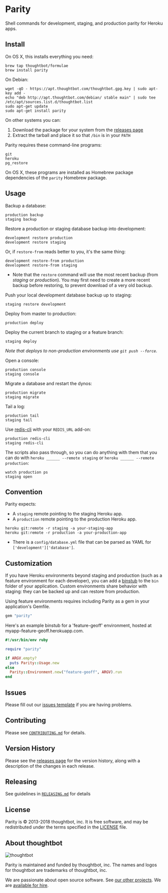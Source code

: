 Parity
======

Shell commands for development, staging, and production parity for Heroku apps.

Install
-------

On OS X, this installs everything you need:

    brew tap thoughtbot/formulae
    brew install parity

On Debian:

    wget -qO - https://apt.thoughtbot.com/thoughtbot.gpg.key | sudo apt-key add -
    echo "deb http://apt.thoughtbot.com/debian/ stable main" | sudo tee /etc/apt/sources.list.d/thoughtbot.list
    sudo apt-get update
    sudo apt-get install parity

On other systems you can:

1. Download the package for your system from the [releases page][releases]
1. Extract the tarball and place it so that `/bin` is in your `PATH`

[releases]: https://github.com/thoughtbot/parity/releases

Parity requires these command-line programs:

    git
    heroku
    pg_restore

On OS X, these programs are installed
as Homebrew package dependencies of
the `parity` Homebrew package.

Usage
-----

Backup a database:

    production backup
    staging backup

Restore a production or staging database backup into development:

    development restore production
    development restore staging

Or, if `restore-from` reads better to you, it's the same thing:

    development restore-from production
    development restore-from staging

 * Note that the `restore` command will use the most recent backup (from _staging_ or _production_). You may first need to create a more recent backup before restoring, to prevent download of a very old backup.

Push your local development database backup up to staging:

    staging restore development

Deploy from master to production:

    production deploy

Deploy the current branch to staging or a feature branch:

    staging deploy

_Note that deploys to non-production environments use `git push --force`._

Open a console:

    production console
    staging console

Migrate a database and restart the dynos:

    production migrate
    staging migrate

Tail a log:

    production tail
    staging tail

Use [redis-cli][2] with your `REDIS_URL` add-on:

    production redis-cli
    staging redis-cli

The scripts also pass through, so you can do anything with them that you can do
with `heroku ______ --remote staging` or `heroku ______ --remote production`:

    watch production ps
    staging open

[2]: http://redis.io/commands

Convention
----------

Parity expects:

* A `staging` remote pointing to the staging Heroku app.
* A `production` remote pointing to the production Heroku app.
```
heroku git:remote -r staging -a your-staging-app
heroku git:remote -r production -a your-production-app
```
* There is a `config/database.yml` file that can be parsed as YAML for
  `['development']['database']`.

Customization
-------------

If you have Heroku environments beyond staging and production (such as a feature
environment for each developer), you can add a [binstub] to the `bin` folder of
your application. Custom environments share behavior with staging: they can be
backed up and can restore from production.

Using feature environments requires including Parity as a gem in your
application's Gemfile.

```ruby
gem "parity"
```

[binstub]: https://github.com/sstephenson/rbenv/wiki/Understanding-binstubs

Here's an example binstub for a 'feature-geoff' environment, hosted at
myapp-feature-geoff.herokuapp.com.

```ruby
#!/usr/bin/env ruby

require "parity"

if ARGV.empty?
  puts Parity::Usage.new
else
  Parity::Environment.new("feature-geoff", ARGV).run
end
```

Issues
------
Please fill out our [issues template](.github/issue_template.md) if you are
having problems.

Contributing
------------

Please see [`CONTRIBUTING.md`](CONTRIBUTING.md) for details.

Version History
---------------

Please see the [releases page](https://github.com/thoughtbot/parity/releases)
for the version history, along with a description of the changes in each
release.

Releasing
---------

See guidelines in [`RELEASING.md`](RELEASING.md) for details

License
-------

Parity is © 2013-2018 thoughtbot, inc.
It is free software,
and may be redistributed under the terms specified in the [LICENSE] file.

[LICENSE]: LICENSE

About thoughtbot
----------------

![thoughtbot](http://presskit.thoughtbot.com/images/thoughtbot-logo-for-readmes.svg)

Parity is maintained and funded by thoughtbot, inc.
The names and logos for thoughtbot are trademarks of thoughtbot, inc.

We are passionate about open source software.
See [our other projects][community].
We are [available for hire][hire].

[community]: https://thoughtbot.com/community?utm_source=github
[hire]: https://thoughtbot.com?utm_source=github
